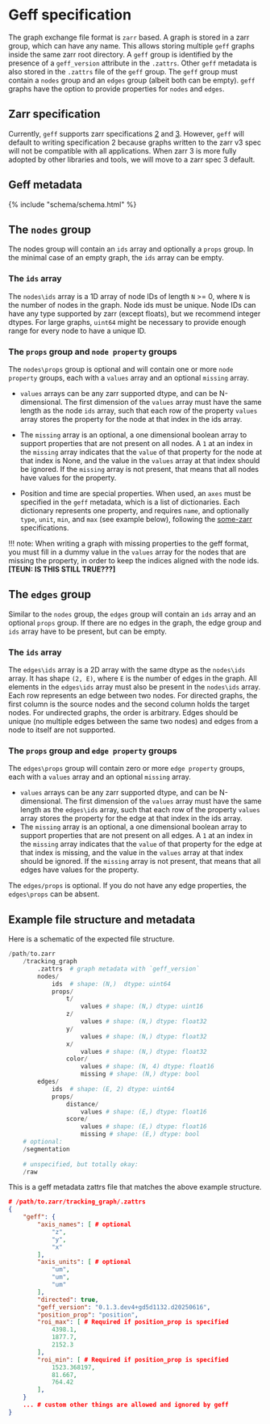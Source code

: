# Geff specification

The graph exchange file format is `zarr` based. A graph is stored in a zarr group, which can have any name. This allows storing multiple `geff` graphs inside the same zarr root directory. A `geff` group is identified by the presence of a `geff_version` attribute in the `.zattrs`. Other `geff` metadata is also stored in the `.zattrs` file of the `geff` group. The `geff` group must contain a `nodes` group and an `edges` group (albeit both can be empty). `geff` graphs have the option to provide properties for `nodes` and `edges`.

## Zarr specification

Currently, `geff` supports zarr specifications [2](https://zarr-specs.readthedocs.io/en/latest/v2/v2.0.html) and [3](https://zarr-specs.readthedocs.io/en/latest/v3/core/index.html). However, `geff` will default to writing specification 2 because graphs written to the zarr v3 spec will not be compatible with all applications. When zarr 3 is more fully adopted by other libraries and tools, we will move to a zarr spec 3 default.

## Geff metadata

{%
    include "schema/schema.html"
%}

## The `nodes` group
The nodes group will contain an `ids` array and optionally a `props` group. In the minimal case of an empty graph, the `ids` array can be empty. 

### The `ids` array
The `nodes\ids` array is a 1D array of node IDs of length `N` >= 0, where `N` is the number of nodes in the graph. Node ids must be unique. Node IDs can have any type supported by zarr (except floats), but we recommend integer dtypes. For large graphs, `uint64` might be necessary to provide enough range for every node to have a unique ID. 

### The `props` group and `node property` groups
The `nodes\props` group is optional and will contain one or more `node property` groups, each with a `values` array and an optional `missing` array.

- `values` arrays can be any zarr supported dtype, and can be N-dimensional. The first dimension of the `values` array must have the same length as the node `ids` array, such that each row of the property `values` array stores the property for the node at that index in the ids array.
- The `missing` array is an optional, a one dimensional boolean array to support properties that are not present on all nodes. A `1` at an index in the `missing` array indicates that the `value` of that property for the node at that index is None, and the value in the `values` array at that index should be ignored. If the `missing` array is not present, that means that all nodes have values for the property.

-  Position and time are special properties. When used, an `axes` must be specified in the `geff` metadata, which is a list of dictionaries. Each dictionary represents one property, and requires `name`, and optionally `type`, `unit`, `min`, and `max` (see example below), following the [some-zarr](https://ngff.openmicroscopy.org/0.5/index.html#axes-md) specifications.

!!! note:
When writing a graph with missing properties to the geff format, you must fill in a dummy value in the `values` array for the nodes that are missing the property, in order to keep the indices aligned with the node ids. **[TEUN: IS THIS STILL TRUE???]**

## The `edges` group
Similar to the `nodes` group, the `edges` group will contain an `ids` array and an optional `props` group. If there are no edges in the graph, the edge group and `ids` array have to be present, but can be empty. 

### The `ids` array
The `edges\ids` array is a 2D array with the same dtype as the `nodes\ids` array. It has shape `(2, E)`, where `E` is the number of edges in the graph. All elements in the `edges\ids` array must also be present in the `nodes\ids` array.
Each row represents an edge between two nodes. For directed graphs, the first column is the source nodes and the second column holds the target nodes. For undirected graphs, the order is arbitrary.
Edges should be unique (no multiple edges between the same two nodes) and edges from a node to itself are not supported.

### The `props` group and `edge property` groups
The `edges\props` group will contain zero or more `edge property` groups, each with a `values` array and an optional `missing` array.

- `values` arrays can be any zarr supported dtype, and can be N-dimensional. The first dimension of the `values` array must have the same length as the `edges\ids` array, such that each row of the property `values` array stores the property for the edge at that index in the ids array.
- The `missing` array is an optional, a one dimensional boolean array to support properties that are not present on all edges. A `1` at an index in the `missing` array indicates that the `value` of that property for the edge at that index is missing, and the value in the `values` array at that index should be ignored. If the `missing` array is not present, that means that all edges have values for the property.

The `edges/props` is optional. If you do not have any edge properties, the `edges\props` can be absent. 

## Example file structure and metadata
Here is a schematic of the expected file structure.
``` python
/path/to.zarr
    /tracking_graph
	    .zattrs  # graph metadata with `geff_version`
	    nodes/
            ids  # shape: (N,)  dtype: uint64
            props/
                t/
                    values # shape: (N,) dtype: uint16
                z/
                    values # shape: (N,) dtype: float32
                y/
                    values # shape: (N,) dtype: float32
                x/
                    values # shape: (N,) dtype: float32
                color/
                    values # shape: (N, 4) dtype: float16
                    missing # shape: (N,) dtype: bool
	    edges/
            ids  # shape: (E, 2) dtype: uint64
            props/
                distance/
                    values # shape: (E,) dtype: float16
                score/
                    values # shape: (E,) dtype: float16
                    missing # shape: (E,) dtype: bool
    # optional:
    /segmentation 
    
    # unspecified, but totally okay:
    /raw 
```
This is a geff metadata zattrs file that matches the above example structure.
```json
# /path/to.zarr/tracking_graph/.zattrs
{
    "geff": {
        "axis_names": [ # optional
            "z",
            "y",
            "x"
        ],
        "axis_units": [ # optional
            "um",
            "um",
            "um"
        ],
        "directed": true,
        "geff_version": "0.1.3.dev4+gd5d1132.d20250616",
        "position_prop": "position",
        "roi_max": [ # Required if position_prop is specified
            4398.1,
            1877.7,
            2152.3
        ],
        "roi_min": [ # Required if position_prop is specified
            1523.368197,
            81.667,
            764.42
        ],
    }
    ... # custom other things are allowed and ignored by geff
}
```
